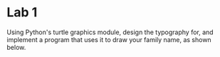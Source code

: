 # Lab 1

Using Python's turtle graphics module, design the typography for, and implement a program that uses it to draw your family name, as shown below.
